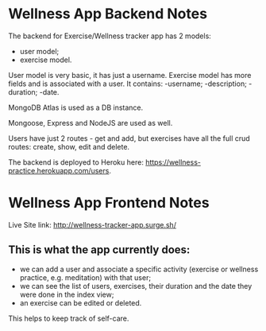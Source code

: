# Wellness App Backend Notes

The backend for Exercise/Wellness tracker app has 2 models:
- user model;
- exercise model.

User model is very basic, it has just a username.
Exercise model has more fields and is associated with a user.  It contains:
-username;
-description;
-duration;
-date.

MongoDB Atlas is used as a DB instance.

Mongoose, Express and NodeJS are used as well.

Users have just 2 routes - get and add, but exercises have all the full crud routes: create, show, edit and delete.

The backend is deployed to Heroku here:  https://wellness-practice.herokuapp.com/users.

# Wellness App Frontend Notes

Live Site link: http://wellness-tracker-app.surge.sh/

## This is what the app currently does:
- we can add a user and associate a specific activity (exercise or wellness practice, e.g. meditation) with that user;
- we can see the list of users, exercises, their duration and the date they were done in the index view;
- an exercise can be edited or deleted.

This helps to keep track of self-care.

